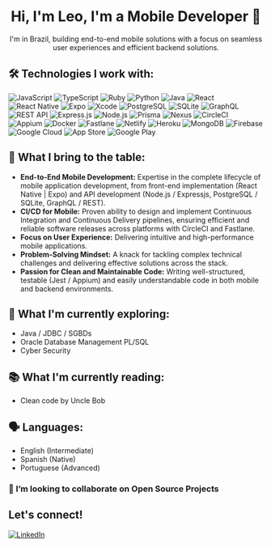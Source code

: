 <div align="center">
  <h1>Hi, I'm Leo, I'm a Mobile Developer 👋</h1>
  <p>I'm in Brazil, building end-to-end mobile solutions with a focus on seamless user experiences and efficient backend solutions.</p>
</div>

## 🛠️ Technologies I work with:

<p align="center">

![JavaScript](https://img.shields.io/badge/JavaScript-F7DF1E?style=for-the-badge&logo=javascript&logoColor=black) ![TypeScript](https://img.shields.io/badge/TypeScript-007ACC?style=for-the-badge&logo=typescript&logoColor=white) ![Ruby](https://img.shields.io/badge/Ruby-CC0000?style=for-the-badge&logo=ruby&logoColor=white) ![Python](https://img.shields.io/badge/Python-yellow?style=for-the-badge&logo=python&logoColor=white) ![Java](https://img.shields.io/badge/Java-ED8B00?style=for-the-badge&logo=openjdk&logoColor=white) ![React](https://img.shields.io/badge/React-75C1D9?style=for-the-badge&logo=react&logoColor=white) ![React Native](https://img.shields.io/badge/React_Native-61DAFB?style=for-the-badge&logo=react&logoColor=white) ![Expo](https://img.shields.io/badge/Expo-4630EB?style=for-the-badge&logo=expo&logoColor=white) ![Xcode](https://img.shields.io/badge/Xcode-007ACC?style=for-the-badge&logo=xcode&logoColor=white) ![PostgreSQL](https://img.shields.io/badge/PostgreSQL-316192?style=for-the-badge&logo=postgresql&logoColor=white) ![SQLite](https://img.shields.io/badge/SQLite-07405E?style=for-the-badge&logo=sqlite&logoColor=white) ![GraphQL](https://img.shields.io/badge/GraphQL-E10098?style=for-the-badge&logo=graphql&logoColor=white) ![REST API](https://img.shields.io/badge/REST-gray?style=for-the-badge&logo=rest&logoColor=white) ![Express.js](https://img.shields.io/badge/Express.js-000000?style=for-the-badge&logo=express&logoColor=white) ![Node.js](https://img.shields.io/badge/Node.js-339933?style=for-the-badge&logo=nodedotjs&logoColor=white) ![Prisma](https://img.shields.io/badge/Prisma-3982CE?style=for-the-badge&logo=prisma&logoColor=white)
![Nexus](https://img.shields.io/badge/Nexus-000000?style=for-the-badge&logo=graphql&logoColor=white) ![CircleCI](https://img.shields.io/badge/CircleCI-343434?style=for-the-badge&logo=circleci&logoColor=white) ![Appium](https://img.shields.io/badge/Appium-7858BC?style=for-the-badge&logo=appium&logoColor=white) ![Docker](https://img.shields.io/badge/Docker-2496ED?style=for-the-badge&logo=docker&logoColor=white) ![Fastlane](https://img.shields.io/badge/Fastlane-4D10C5?style=for-the-badge&logo=fastlane&logoColor=white) ![Netlify](https://img.shields.io/badge/Netlify-00C7B7?style=for-the-badge&logo=netlify&logoColor=white) ![Heroku](https://img.shields.io/badge/Heroku-430098?style=for-the-badge&logo=heroku&logoColor=white) ![MongoDB](https://img.shields.io/badge/MongoDB-47A248?style=for-the-badge&logo=mongodb&logoColor=white) ![Firebase](https://img.shields.io/badge/Firebase-FFCA28?style=for-the-badge&logo=firebase&logoColor=black) ![Google Cloud](https://img.shields.io/badge/Google_Cloud-4285F4?style=for-the-badge&logo=google-cloud&logoColor=white) ![App Store](https://img.shields.io/badge/App_Store-0D96F6?style=for-the-badge&logo=app-store&logoColor=white) ![Google Play](https://img.shields.io/badge/Google_Play-3DDC84?style=for-the-badge&logo=google-play&logoColor=white)

</p>

## 💼 What I bring to the table:

- **End-to-End Mobile Development:** Expertise in the complete lifecycle of mobile application development, from front-end implementation (React Native | Expo) and API development (Node.js / Expressjs, PostgreSQL / SQLite, GraphQL / REST). 
- **CI/CD for Mobile:** Proven ability to design and implement Continuous Integration and Continuous Delivery pipelines, ensuring efficient and reliable software releases across platforms with CircleCI and Fastlane.
- **Focus on User Experience:** Delivering intuitive and high-performance mobile applications.
- **Problem-Solving Mindset:** A knack for tackling complex technical challenges and delivering effective solutions across the stack.
- **Passion for Clean and Maintainable Code:** Writing well-structured, testable (Jest / Appium) and easily understandable code in both mobile and backend environments.

## 🌱 What I'm currently exploring:

- Java / JDBC / SGBDs
- Oracle Database Management PL/SQL
- Cyber Security

## 📚 What I'm currently reading:

- Clean code by Uncle Bob

## 🗣️ Languages:

- English (Intermediate)
- Spanish (Native)
- Portuguese (Advanced)

### 👯 I’m looking to collaborate on Open Source Projects

## Let's connect!

[![LinkedIn](https://img.shields.io/badge/-LinkedIn-0077B5?style=for-the-badge&logo=linkedin&logoColor=white)](https://www.linkedin.com/in/lestherxcoronel)
